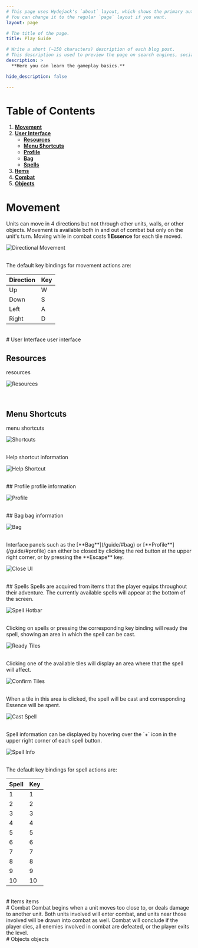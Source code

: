 ```yaml
---
# This page uses Hydejack's `about` layout, which shows the primary author's picture and about text at the top.
# You can change it to the regular `page` layout if you want.
layout: page

# The title of the page.
title: Play Guide

# Write a short (~150 characters) description of each blog post.
# This description is used to preview the page on search engines, social media, etc.
description: >
  **Here you can learn the gameplay basics.**

hide_description: false

---
```


# Table of Contents

1. [**Movement**](/guide/#movement)
2. [**User Interface**](/guide/#user-interface)
	* [**Resources**](/guide/#resources)
	* [**Menu Shortcuts**](/guide/#menu-shortcuts)
	* [**Profile**](/guide/#profile)
	* [**Bag**](/guide/#bag)
	* [**Spells**](/guide/#spells)
3. [**Items**](/guide/#bag)
4. [**Combat**](/guide/#combat)
5. [**Objects**](/guide/#objects)

# Movement
Units can move in 4 directions but not through other units, walls, or other objects. Movement is available both in and out of combat but only on the unit's turn. Moving while in combat costs **1 Essence** for each tile moved.

![Directional Movement](/assets/img/directional_movement.png)

<br/>
The default key bindings for movement actions are:

| Direction | Key |
|-----------|-----|
| Up        | W   |
| Down      | S   |
| Left      | A   |
| Right     | D   |

<br/>
# User Interface
user interface

## Resources
resources

![Resources](/assets/img/resources.png)

<br/>

## Menu Shortcuts
menu shortcuts

![Shortcuts](/assets/img/shortcuts.png)

<br/>
Help shortcut information

![Help Shortcut](/assets/img/help_shortcut.png)

<br/>
## Profile
profile information

![Profile](/assets/img/profile.png)

<br/>
## Bag
bag information

![Bag](/assets/img/bag.png)

<br/>
Interface panels such as the [**Bag**](/guide/#bag) or [**Profile**](/guide/#profile) can either be closed by clicking the red button at the upper right corner, or by pressing the **Escape** key.

![Close UI](/assets/img/close_ui.png)

</br>
## Spells
Spells are acquired from items that the player equips throughout their adventure. The currently available spells will appear at the bottom of the screen.

![Spell Hotbar](/assets/img/spell_hotbar.png)

<br/>
Clicking on spells or pressing the corresponding key binding will ready the spell, showing an area in which the spell can be cast.

![Ready Tiles](/assets/img/ready_cast.png)

<br/>
Clicking one of the available tiles will display an area where that the spell will affect.

![Confirm Tiles](/assets/img/confirm_cast.png)

<br/>
When a tile in this area is clicked, the spell will be cast and corresponding Essence will be spent.

![Cast Spell](/assets/img/cast_spell.png)

<br/>
Spell information can be displayed by hovering over the `+` icon in the upper right corner of each spell button.

![Spell Info](/assets/img/spell_tooltip.png)

<br/>
The default key bindings for spell actions are:

| Spell | Key |
|-------|-----|
| 1     | 1   |
| 2     | 2   |
| 3     | 3   |
| 4     | 4   |
| 5     | 5   |
| 6     | 6   |
| 7     | 7   |
| 8     | 8   |
| 9     | 9   |
| 10    | 10  |

<br/>
# Items
items

<br/>
# Combat
Combat begins when a unit moves too close to, or deals damage to another unit. Both units involved will enter combat, and units near those involved will be drawn into combat as well. Combat will conclude if the player dies, all enemies involved in combat are defeated, or the player exits the level.

<br/>
# Objects
objects


